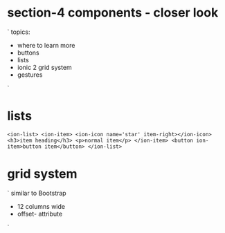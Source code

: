# section-4 components - closer look
`
topics:
- where to learn more
- buttons
- lists
- ionic 2 grid system
- gestures


`

# lists
`
  <ion-list>
    <ion-item>
      <ion-icon name='star' item-right></ion-icon>
      <h3>item heading</h3>
      <p>normal item</p>
    </ion-item>
    <button ion-item>button item</button>
  </ion-list>
`

# grid system
`
similar to Bootstrap
- 12 columns wide
- offset- attribute

<ion-grid>
  <ion-row>
    <ion-col col-12></ion-col>
  </ion-row>
</ion-grid>
`



